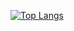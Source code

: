 [![Top Langs](https://github-readme-stats.vercel.app/api/top-langs/?username={norubook}
)](https://github.com/anuraghazra/github-readme-stats)
